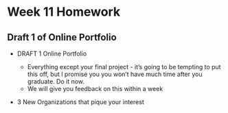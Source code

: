 # Week 11 Homework 

## Draft 1 of Online Portfolio 

- DRAFT 1 Online Portfolio 
  - Everything except your final project - it’s going to be tempting to put this off, but I promise you you won’t have much time after you graduate. Do it now.
  - We will give you feedback on this within a week

- 3 New Organizations that pique  your interest
